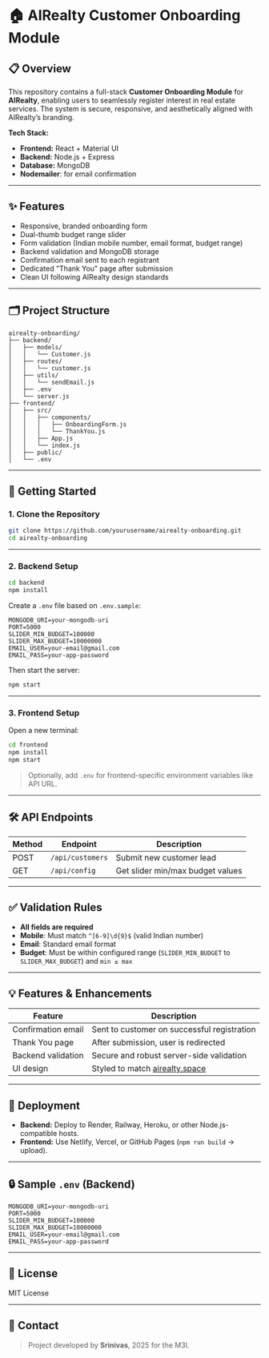# 🏠 AIRealty Customer Onboarding Module

## 📋 Overview

This repository contains a full-stack **Customer Onboarding Module** for **AIRealty**, enabling users to seamlessly register interest in real estate services. The system is secure, responsive, and aesthetically aligned with AIRealty’s branding.

**Tech Stack:**
- **Frontend:** React + Material UI
- **Backend:** Node.js + Express
- **Database:** MongoDB
- **Nodemailer**: for email confirmation

---

## ✨ Features

- Responsive, branded onboarding form
- Dual-thumb budget range slider
- Form validation (Indian mobile number, email format, budget range)
- Backend validation and MongoDB storage
- Confirmation email sent to each registrant
- Dedicated "Thank You" page after submission
- Clean UI following AIRealty design standards

---

## 🗂 Project Structure

```
airealty-onboarding/
├── backend/
│   ├── models/
│   │   └── Customer.js
│   ├── routes/
│   │   └── customer.js
│   ├── utils/
│   │   └── sendEmail.js
│   ├── .env
│   └── server.js
├── frontend/
│   ├── src/
│   │   ├── components/
│   │   │   ├── OnboardingForm.js
│   │   │   └── ThankYou.js
│   │   ├── App.js
│   │   └── index.js
│   ├── public/
│   └── .env
```

---

## 🚀 Getting Started

### 1. Clone the Repository

```bash
git clone https://github.com/yourusername/airealty-onboarding.git
cd airealty-onboarding
```

---

### 2. Backend Setup

```bash
cd backend
npm install
```

Create a `.env` file based on `.env.sample`:

```env
MONGODB_URI=your-mongodb-uri
PORT=5000
SLIDER_MIN_BUDGET=100000
SLIDER_MAX_BUDGET=10000000
EMAIL_USER=your-email@gmail.com
EMAIL_PASS=your-app-password
```

Then start the server:

```bash
npm start
```

---

### 3. Frontend Setup

Open a new terminal:

```bash
cd frontend
npm install
npm start
```

> Optionally, add `.env` for frontend-specific environment variables like API URL.

---

## 🛠 API Endpoints

| Method | Endpoint            | Description                        |
|--------|---------------------|------------------------------------|
| POST   | `/api/customers`    | Submit new customer lead           |
| GET    | `/api/config`       | Get slider min/max budget values   |

---

## ✅ Validation Rules

- **All fields are required**
- **Mobile**: Must match `^[6-9]\d{9}$` (valid Indian number)
- **Email**: Standard email format
- **Budget**: Must be within configured range (`SLIDER_MIN_BUDGET` to `SLIDER_MAX_BUDGET`) and `min ≤ max`

---

## 💡 Features & Enhancements

| Feature              | Description                                          |
|----------------------|------------------------------------------------------|
| Confirmation email   | Sent to customer on successful registration          |
| Thank You page       | After submission, user is redirected                 |
| Backend validation   | Secure and robust server-side validation             |
|UI design             | Styled to match [airealty.space](https://airealty.space) |

---



## 🚀 Deployment

- **Backend:** Deploy to Render, Railway, Heroku, or other Node.js-compatible hosts.
- **Frontend:** Use Netlify, Vercel, or GitHub Pages (`npm run build` → upload).

---

## 🔒 Sample `.env` (Backend)

```env
MONGODB_URI=your-mongodb-uri
PORT=5000
SLIDER_MIN_BUDGET=100000
SLIDER_MAX_BUDGET=10000000
EMAIL_USER=your-email@gmail.com
EMAIL_PASS=your-app-password
```

---

## 📄 License

MIT License

---

## 🙋 Contact



> Project developed by **Srinivas**, 2025 for the M3I.
